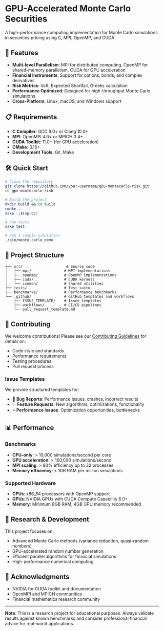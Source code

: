 # GPU-Accelerated Monte Carlo Securities

A high-performance computing implementation for Monte Carlo simulations in securities pricing using C, MPI, OpenMP, and CUDA.

## 🚀 Features

- **Multi-level Parallelism**: MPI for distributed computing, OpenMP for shared-memory parallelism, CUDA for GPU acceleration
- **Financial Instruments**: Support for options, bonds, and complex derivatives
- **Risk Metrics**: VaR, Expected Shortfall, Greeks calculation
- **Performance Optimized**: Designed for high-throughput Monte Carlo simulations
- **Cross-Platform**: Linux, macOS, and Windows support

## 📋 Requirements

- **C Compiler**: GCC 9.0+ or Clang 10.0+
- **MPI**: OpenMPI 4.0+ or MPICH 3.4+
- **CUDA Toolkit**: 11.0+ (for GPU acceleration)
- **CMake**: 3.16+
- **Development Tools**: Git, Make

## 🛠️ Quick Start

```bash
# Clone the repository
git clone https://github.com/your-username/gpu-montecarlo-risk.git
cd gpu-montecarlo-risk

# Build the project
mkdir build && cd build
cmake ..
make -j$(nproc)

# Run tests
make test

# Run a sample simulation
./bin/monte_carlo_demo
```

## 📁 Project Structure

```
├── src/                    # Source code
│   ├── mpi/               # MPI implementations
│   ├── openmp/            # OpenMP implementations
│   ├── cuda/              # CUDA kernels
│   └── common/            # Shared utilities
├── tests/                 # Test suite
├── benchmarks/            # Performance benchmarks
└── .github/               # GitHub templates and workflows
    ├── ISSUE_TEMPLATE/    # Issue templates
    ├── workflows/         # CI/CD pipelines
    └── pull_request_template.md
```

## 🤝 Contributing

We welcome contributions! Please see our [Contributing Guidelines](CONTRIBUTING.md) for details on:

- Code style and standards
- Performance requirements
- Testing procedures
- Pull request process

### Issue Templates

We provide structured templates for:
- 🐛 **Bug Reports**: Performance issues, crashes, incorrect results
- ✨ **Feature Requests**: New algorithms, optimizations, functionality
- ⚡ **Performance Issues**: Optimization opportunities, bottlenecks

## 📊 Performance

### Benchmarks
- **CPU-only**: > 10,000 simulations/second per core
- **GPU acceleration**: > 100,000 simulations/second
- **MPI scaling**: > 80% efficiency up to 32 processes
- **Memory efficiency**: < 1GB RAM per million simulations

### Supported Hardware
- **CPUs**: x86_64 processors with OpenMP support
- **GPUs**: NVIDIA GPUs with CUDA Compute Capability 6.0+
- **Memory**: Minimum 8GB RAM, 4GB GPU memory recommended

## 🔬 Research & Development

This project focuses on:
- Advanced Monte Carlo methods (variance reduction, quasi-random numbers)
- GPU-accelerated random number generation
- Efficient parallel algorithms for financial simulations
- High-performance numerical computing

## 🙏 Acknowledgments

- NVIDIA for CUDA toolkit and documentation
- OpenMPI and MPICH communities
- Financial mathematics research community

---

**Note**: This is a research project for educational purposes. Always validate results against known benchmarks and consider professional financial advice for real-world applications.
